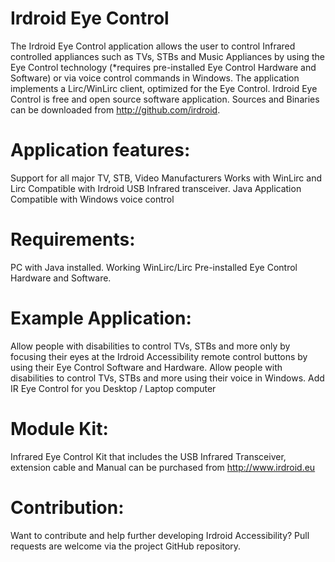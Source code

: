 # Irdroid Eye Control

The Irdroid Eye Control application allows the user to control Infrared controlled appliances such as TVs, STBs and Music Appliances by using the Eye Control technology (*requires pre-installed Eye Control Hardware and Software) or via voice control commands in Windows. The application implements a  Lirc/WinLirc client, optimized for the Eye Control. Irdroid Eye Control is free and open source software application. Sources and Binaries can be downloaded from http://github.com/irdroid. 

# Application features:

Support for all major TV, STB, Video Manufacturers
Works with WinLirc and Lirc
Compatible with Irdroid USB Infrared transceiver.
Java Application
Compatible with Windows voice control

# Requirements:

PC with Java installed.
Working WinLirc/Lirc
Pre-installed Eye Control Hardware and Software.

# Example Application:

Allow people with disabilities to control TVs, STBs and more only by focusing their eyes at the Irdroid Accessibility remote control buttons by using their Eye Control Software and Hardware.
Allow people with disabilities to control TVs, STBs and more using their voice in Windows.
Add IR Eye Control for you Desktop / Laptop computer 

# Module Kit:

Infrared Eye Control Kit that includes the USB Infrared Transceiver, extension cable and Manual can be purchased from http://www.irdroid.eu

# Contribution:

Want to contribute and help further developing Irdroid Accessibility? Pull requests are welcome via the project GitHub repository.
